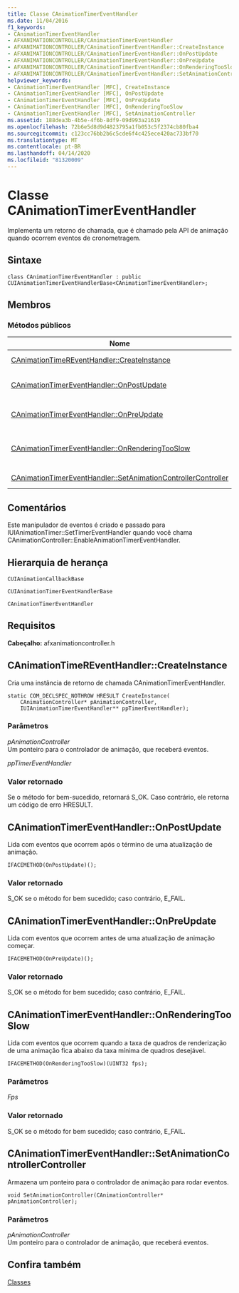 ```yaml
---
title: Classe CAnimationTimerEventHandler
ms.date: 11/04/2016
f1_keywords:
- CAnimationTimerEventHandler
- AFXANIMATIONCONTROLLER/CAnimationTimerEventHandler
- AFXANIMATIONCONTROLLER/CAnimationTimerEventHandler::CreateInstance
- AFXANIMATIONCONTROLLER/CAnimationTimerEventHandler::OnPostUpdate
- AFXANIMATIONCONTROLLER/CAnimationTimerEventHandler::OnPreUpdate
- AFXANIMATIONCONTROLLER/CAnimationTimerEventHandler::OnRenderingTooSlow
- AFXANIMATIONCONTROLLER/CAnimationTimerEventHandler::SetAnimationController
helpviewer_keywords:
- CAnimationTimerEventHandler [MFC], CreateInstance
- CAnimationTimerEventHandler [MFC], OnPostUpdate
- CAnimationTimerEventHandler [MFC], OnPreUpdate
- CAnimationTimerEventHandler [MFC], OnRenderingTooSlow
- CAnimationTimerEventHandler [MFC], SetAnimationController
ms.assetid: 188dea3b-4b5e-4f6b-8df9-09d993a21619
ms.openlocfilehash: 72b6e5d8d9d4823795a1fb053c5f2374cb80fba4
ms.sourcegitcommit: c123cc76bb2b6c5cde6f4c425ece420ac733bf70
ms.translationtype: MT
ms.contentlocale: pt-BR
ms.lasthandoff: 04/14/2020
ms.locfileid: "81320009"
---
```

# <a name="canimationtimereventhandler-class"></a>Classe CAnimationTimerEventHandler

Implementa um retorno de chamada, que é chamado pela API de animação quando ocorrem eventos de cronometragem.

## <a name="syntax"></a>Sintaxe

```
class CAnimationTimerEventHandler : public CUIAnimationTimerEventHandlerBase<CAnimationTimerEventHandler>;
```

## <a name="members"></a>Membros

### <a name="public-methods"></a>Métodos públicos

|Nome|Descrição|
|----------|-----------------|
|[CAnimationTimeREventHandler::CreateInstance](#createinstance)|Cria uma `CAnimationTimerEventHandler` instância de retorno de chamada.|
|[CAnimationTimerEventHandler::OnPostUpdate](#onpostupdate)|Lida com eventos que ocorrem após o término de uma atualização de animação. (Substitui `CUIAnimationTimerEventHandlerBase::OnPostUpdate`.)|
|[CAnimationTimerEventHandler::OnPreUpdate](#onpreupdate)|Lida com eventos que ocorrem antes de uma atualização de animação começar. (Substitui `CUIAnimationTimerEventHandlerBase::OnPreUpdate`.)|
|[CAnimationTimerEventHandler::OnRenderingTooSlow](#onrenderingtooslow)|Lida com eventos que ocorrem quando a taxa de quadros de renderização de uma animação fica abaixo da taxa mínima de quadros desejável. (Substitui `CUIAnimationTimerEventHandlerBase::OnRenderingTooSlow`.)|
|[CAnimationTimerEventHandler::SetAnimationControllerController](#setanimationcontroller)|Armazena um ponteiro para o controlador de animação para rodar eventos.|

## <a name="remarks"></a>Comentários

Este manipulador de eventos é criado e passado para IUIAnimationTimer::SetTimerEventHandler quando você chama CAnimationController::EnableAnimationTimerEventHandler.

## <a name="inheritance-hierarchy"></a>Hierarquia de herança

`CUIAnimationCallbackBase`

`CUIAnimationTimerEventHandlerBase`

`CAnimationTimerEventHandler`

## <a name="requirements"></a>Requisitos

**Cabeçalho:** afxanimationcontroller.h

## <a name="canimationtimereventhandlercreateinstance"></a><a name="createinstance"></a>CAnimationTimeREventHandler::CreateInstance

Cria uma instância de retorno de chamada CAnimationTimerEventHandler.

```
static COM_DECLSPEC_NOTHROW HRESULT CreateInstance(
    CAnimationController* pAnimationController,
    IUIAnimationTimerEventHandler** ppTimerEventHandler);
```

### <a name="parameters"></a>Parâmetros

*pAnimationController*<br/>
Um ponteiro para o controlador de animação, que receberá eventos.

*ppTimerEventHandler*

### <a name="return-value"></a>Valor retornado

Se o método for bem-sucedido, retornará S_OK. Caso contrário, ele retorna um código de erro HRESULT.

## <a name="canimationtimereventhandleronpostupdate"></a><a name="onpostupdate"></a>CAnimationTimerEventHandler::OnPostUpdate

Lida com eventos que ocorrem após o término de uma atualização de animação.

```
IFACEMETHOD(OnPostUpdate)();
```

### <a name="return-value"></a>Valor retornado

S_OK se o método for bem sucedido; caso contrário, E_FAIL.

## <a name="canimationtimereventhandleronpreupdate"></a><a name="onpreupdate"></a>CAnimationTimerEventHandler::OnPreUpdate

Lida com eventos que ocorrem antes de uma atualização de animação começar.

```
IFACEMETHOD(OnPreUpdate)();
```

### <a name="return-value"></a>Valor retornado

S_OK se o método for bem sucedido; caso contrário, E_FAIL.

## <a name="canimationtimereventhandleronrenderingtooslow"></a><a name="onrenderingtooslow"></a>CAnimationTimerEventHandler::OnRenderingTooSlow

Lida com eventos que ocorrem quando a taxa de quadros de renderização de uma animação fica abaixo da taxa mínima de quadros desejável.

```
IFACEMETHOD(OnRenderingTooSlow)(UINT32 fps);
```

### <a name="parameters"></a>Parâmetros

*Fps*

### <a name="return-value"></a>Valor retornado

S_OK se o método for bem sucedido; caso contrário, E_FAIL.

## <a name="canimationtimereventhandlersetanimationcontroller"></a><a name="setanimationcontroller"></a>CAnimationTimerEventHandler::SetAnimationControllerController

Armazena um ponteiro para o controlador de animação para rodar eventos.

```
void SetAnimationController(CAnimationController* pAnimationController);
```

### <a name="parameters"></a>Parâmetros

*pAnimationController*<br/>
Um ponteiro para o controlador de animação, que receberá eventos.

## <a name="see-also"></a>Confira também

[Classes](../../mfc/reference/mfc-classes.md)
